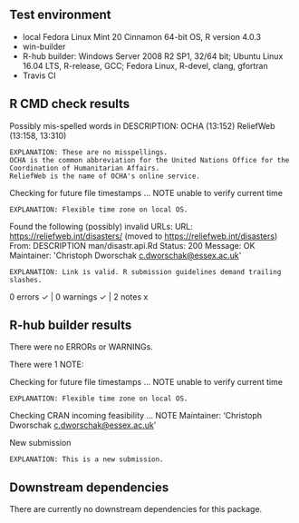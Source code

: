 
## Test environment
* local Fedora Linux Mint 20 Cinnamon 64-bit OS, R version 4.0.3
* win-builder
* R-hub builder: Windows Server 2008 R2 SP1, 32/64 bit; Ubuntu Linux 16.04 LTS, R-release, GCC; Fedora Linux, R-devel, clang, gfortran
* Travis CI



## R CMD check results

Possibly mis-spelled words in DESCRIPTION:
   OCHA (13:152)
   ReliefWeb (13:158, 13:310)

    EXPLANATION: These are no misspellings. 
    OCHA is the common abbreviation for the United Nations Office for the Coordination of Humanitarian Affairs.
    ReliefWeb is the name of OCHA's online service.


Checking for future file timestamps ... NOTE
  unable to verify current time

    EXPLANATION: Flexible time zone on local OS.

    
Found the following (possibly) invalid URLs:
    URL: https://reliefweb.int/disasters/ (moved to https://reliefweb.int/disasters)
      From: DESCRIPTION
            man/disastr.api.Rd
      Status: 200
      Message: OK
  Maintainer: 'Christoph Dworschak <c.dworschak@essex.ac.uk>'

    EXPLANATION: Link is valid. R submission guidelines demand trailing slashes.

0 errors ✓ | 0 warnings ✓ | 2 notes x




## R-hub builder results
There were no ERRORs or WARNINGs. 

There were 1 NOTE:

Checking for future file timestamps ... NOTE
  unable to verify current time

    EXPLANATION: Flexible time zone on local OS.


Checking CRAN incoming feasibility ... NOTE
Maintainer: ‘Christoph Dworschak <c.dworschak@essex.ac.uk>’

New submission

    EXPLANATION: This is a new submission.


## Downstream dependencies
There are currently no downstream dependencies for this package.

